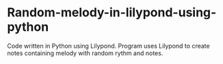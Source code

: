 # Random-melody-in-lilypond-using-python
Code written in Python using Lilypond. Program uses Lilypond to create notes containing melody with random rythm and notes.
